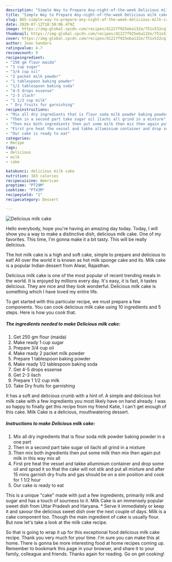 ```yaml
---
description: "Simple Way to Prepare Any-night-of-the-week Delicious milk cake"
title: "Simple Way to Prepare Any-night-of-the-week Delicious milk cake"
slug: 865-simple-way-to-prepare-any-night-of-the-week-delicious-milk-cake
date: 2020-07-12T18:50:06.479Z
image: https://img-global.cpcdn.com/recipes/d1227f925eba132e/751x532cq70/delicious-milk-cake-recipe-main-photo.jpg
thumbnail: https://img-global.cpcdn.com/recipes/d1227f925eba132e/751x532cq70/delicious-milk-cake-recipe-main-photo.jpg
cover: https://img-global.cpcdn.com/recipes/d1227f925eba132e/751x532cq70/delicious-milk-cake-recipe-main-photo.jpg
author: Jean Sanders
ratingvalue: 4.7
reviewcount: 9
recipeingredient:
- "250 gm flour maida"
- "1 cup sugar"
- "3/4 cup oil"
- "2 packet milk powder"
- "1 tablespoon baking powder"
- "1/2 tablespoon baking soda"
- "4-5 drops essense"
- "2-3 ilach"
- "1 1/2 cup milk"
- " Dry fruits for garnishing"
recipeinstructions:
- "Mix all dry ingredients that is flour soda milk powder baking powder in a one part"
- "Then in a second part take sugar oil ilachi all grind in a mixture"
- "Then mix both ingredients then put some milk then mix then again put milk in this way mix all"
- "First pre heat the vessel and takke alluminium container and drop some oil and sprad it so that the cake will not stik and put all mixture and after 15 mins garnish dry fruits and gas should be on a sim position and cook for 1 1/2 hour"
- "Our cake is ready to eat"
categories:
- Recipe
tags:
- delicious
- milk
- cake

katakunci: delicious milk cake 
nutrition: 163 calories
recipecuisine: American
preptime: "PT29M"
cooktime: "PT43M"
recipeyield: "1"
recipecategory: Dessert

---
```



![Delicious milk cake](https://img-global.cpcdn.com/recipes/d1227f925eba132e/751x532cq70/delicious-milk-cake-recipe-main-photo.jpg)

Hello everybody, hope you're having an amazing day today. Today, I will show you a way to make a distinctive dish, delicious milk cake. One of my favorites. This time, I'm gonna make it a bit tasty. This will be really delicious.

The hot milk cake is a high and soft cake, simple to prepare and delicious to eat! All over the world it is known as hot milk sponge cake and its. Milk cake is a popular Indian dessert from Alwar, Rajasthan.

Delicious milk cake is one of the most popular of recent trending meals in the world. It is enjoyed by millions every day. It's easy, it is fast, it tastes delicious. They are nice and they look wonderful. Delicious milk cake is something which I have loved my entire life.


To get started with this particular recipe, we must prepare a few components. You can cook delicious milk cake using 10 ingredients and 5 steps. Here is how you cook that.

<!--inarticleads1-->

##### The ingredients needed to make Delicious milk cake:

1. Get 250 gm flour (maida)
1. Make ready 1 cup sugar
1. Prepare 3/4 cup oil
1. Make ready 2 packet milk powder
1. Prepare 1 tablespoon baking powder
1. Make ready 1/2 tablespoon baking soda
1. Get 4-5 drops essense
1. Get 2-3 ilach
1. Prepare 1 1/2 cup milk
1. Take  Dry fruits for garnishing


It has a soft and delicious crumb with a hint of. A simple and delicious hot milk cake with a few ingredients you most likely have on hand already. I was so happy to finally get this recipe from my friend Katie, I can&#39;t get enough of this cake. Milk Cake is a delicious, mouthwatering dessert. 

<!--inarticleads2-->

##### Instructions to make Delicious milk cake:

1. Mix all dry ingredients that is flour soda milk powder baking powder in a one part
1. Then in a second part take sugar oil ilachi all grind in a mixture
1. Then mix both ingredients then put some milk then mix then again put milk in this way mix all
1. First pre heat the vessel and takke alluminium container and drop some oil and sprad it so that the cake will not stik and put all mixture and after 15 mins garnish dry fruits and gas should be on a sim position and cook for 1 1/2 hour
1. Our cake is ready to eat


This is a unique &#34;cake&#34; made with just a few ingredients, primarily milk and sugar and has a touch of sourness to it. Milk Cake is an immensely popular sweet dish from Uttar Pradesh and Haryana. * Serve it immediately or keep it and savour the delicious sweet dish over the next couple of days. Milk is a cake component too. Though the main ingredient of cake is usually flour. But now let&#39;s take a look at the milk cake recipe. 

So that is going to wrap it up for this exceptional food delicious milk cake recipe. Thank you very much for your time. I'm sure you can make this at home. There is gonna be more interesting food at home recipes coming up. Remember to bookmark this page in your browser, and share it to your family, colleague and friends. Thanks again for reading. Go on get cooking!
